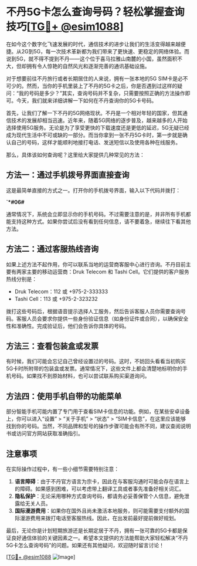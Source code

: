 # 不丹5G卡怎么查询号码？轻松掌握查询技巧[[TG💪+ @esim1088](https://t.me/s/esim1088)]

在如今这个数字化飞速发展的时代，通信技术的进步让我们的生活变得越来越便捷。从2G到5G，每一次技术革新都为我们带来了更快速、更稳定的网络体验。而说到5G，就不得不提到不丹——这个位于喜马拉雅山南麓的小国，虽然面积不大，但却拥有令人惊艳的自然风光和逐渐完善的通讯基础设施。

对于想要前往不丹旅行或者长期居住的人来说，拥有一张本地的5G SIM卡是必不可少的。然而，当你的手机里装上了不丹的5G卡之后，你是否遇到过这样的疑问：“我的号码是多少？”其实，查询号码并不复杂，只需要按照正确的方法操作即可。今天，我们就来详细讲解一下如何在不丹查询你的5G卡号码。

首先，让我们了解一下不丹的5G网络现状。不丹是一个相对年轻的国家，但其通信技术的发展却相当迅速。近年来，随着5G网络的逐步普及，越来越多的人开始选择使用5G服务。无论是为了享受更快的下载速度还是更低的延迟，5G无疑已经成为现代生活中不可或缺的一部分。而当你拿到一张不丹5G卡时，第一步就是确认自己的号码，这样才能顺利地接打电话、发送短信以及使用各种在线服务。

那么，具体该如何查询呢？这里给大家提供几种常见的方法：

## 方法一：通过手机拨号界面直接查询

这是最简单直接的方式之一。打开你的手机拨号界面，输入以下代码并拨打：

**`*#06#**

通常情况下，系统会立即显示你的手机号码。不过需要注意的是，并非所有手机都能支持这种方式。如果你尝试后没有看到任何信息，请不要着急，继续往下看其他方法。

## 方法二：通过客服热线咨询

如果上述方法不起作用，你可以联系当地的运营商客服中心进行咨询。不丹目前主要有两家主要的移动运营商：Druk Telecom 和 Tashi Cell。它们提供的客户服务热线分别是：

- Druk Telecom：112 或 +975-2-333333
- Tashi Cell：113 或 +975-2-323232

拨打这些号码后，根据语音提示选择人工服务，然后告诉客服人员你需要查询号码。客服人员会要求你提供一些身份验证信息（如身份证件或合同），以确保安全性和准确性。完成验证后，他们会告诉你具体的号码。

## 方法三：查看包装盒或发票

有时候，我们可能会忘记自己曾经设置过的号码。这时，不妨回头看看当初购买5G卡时所附带的包装盒或发票。通常情况下，这些文件上都会清楚地标明你的手机号码。如果找不到原始材料，也可以尝试联系购买渠道询问。

## 方法四：使用手机自带的功能菜单

部分智能手机可能内置了专门用于查看SIM卡信息的功能。例如，在某些安卓设备上，你可以进入“设置” > “关于手机” > “状态” > “SIM卡信息”，在这里应该能够找到你的号码。当然，不同品牌和型号的操作步骤可能会有所不同，建议查阅说明书或访问官方网站获取准确指引。

## 注意事项

在实际操作过程中，有一些小细节需要特别注意：

1. **语言障碍**：由于不丹官方语言为宗卡，因此在与客服沟通时可能会存在语言上的障碍。如果感到困难，可以考虑带上翻译工具或者事先准备好相关词汇。
2. **隐私保护**：无论采用哪种方式查询号码，都请务必妥善保管个人信息，避免泄露给无关人员。
3. **国际漫游费用**：如果你在国外且尚未激活本地服务，则可能需要支付额外的国际漫游费用来拨打电话至客服热线。因此，在出发前最好提前做好规划。

最后，无论你是计划短期旅游还是长期定居于不丹，拥有一张可靠的5G卡都是保证良好通信体验的关键因素之一。希望本文提供的方法能帮助大家轻松解决“不丹5G卡怎么查询号码”的问题。如果还有其他疑问，欢迎随时留言讨论！

[[TG💪+ @esim1088](https://t.me/s/esim1088) ![Image](https://i.postimg.cc/4NQfJmqS/Snipaste-2025-05-13-00-14-12.png)]